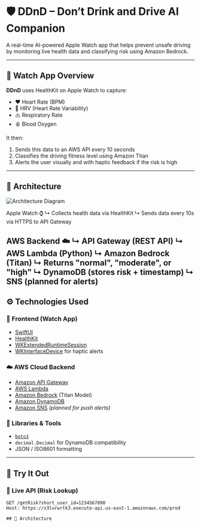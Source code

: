 # 🛡️ DDnD – Don’t Drink and Drive AI Companion

A real-time AI-powered Apple Watch app that helps prevent unsafe driving by monitoring live health data and classifying risk using Amazon Bedrock.

---

## 📲 Watch App Overview

**DDnD** uses HealthKit on Apple Watch to capture:

- ❤️ Heart Rate (BPM)
- 💓 HRV (Heart Rate Variability)
- 🫁 Respiratory Rate
- 🩸 Blood Oxygen

It then:

1. Sends this data to an AWS API every 10 seconds  
2. Classifies the driving fitness level using Amazon Titan  
3. Alerts the user visually and with haptic feedback if the risk is high

---
## 🧠 Architecture

![Architecture Diagram](assets/architecture.png)

Apple Watch ⌚
↳ Collects health data via HealthKit
↳ Sends data every 10s via HTTPS to API Gateway

AWS Backend ☁️
↳ API Gateway (REST API)
↳ AWS Lambda (Python)
↳ Amazon Bedrock (Titan)
↳ Returns "normal", "moderate", or "high"
↳ DynamoDB (stores risk + timestamp)
↳ SNS (planned for alerts)
---

## ⚙️ Technologies Used

### 📱 Frontend (Watch App)
- [SwiftUI](https://developer.apple.com/xcode/swiftui/)
- [HealthKit](https://developer.apple.com/documentation/healthkit)
- [WKExtendedRuntimeSession](https://developer.apple.com/documentation/watchkit/wkextendedruntimesession)
- [WKInterfaceDevice](https://developer.apple.com/documentation/watchkit/wkinterfacedevice) for haptic alerts

### ☁️ AWS Cloud Backend
- [Amazon API Gateway](https://aws.amazon.com/api-gateway/)
- [AWS Lambda](https://aws.amazon.com/lambda/)
- [Amazon Bedrock](https://aws.amazon.com/bedrock/) (Titan Model)
- [Amazon DynamoDB](https://aws.amazon.com/dynamodb/)
- [Amazon SNS](https://aws.amazon.com/sns/) *(planned for push alerts)*

### 🧰 Libraries & Tools
- [`boto3`](https://boto3.amazonaws.com/v1/documentation/api/latest/index.html)
- `decimal.Decimal` for DynamoDB compatibility
- JSON / ISO8601 formatting

---

## 🔗 Try It Out

### 🔸 Live API (Risk Lookup)

```http
GET /getRisk?short_user_id=1234567890
Host: https://x3lurwrtk3.execute-api.us-east-1.amazonaws.com/prod

## 🧠 Architecture

